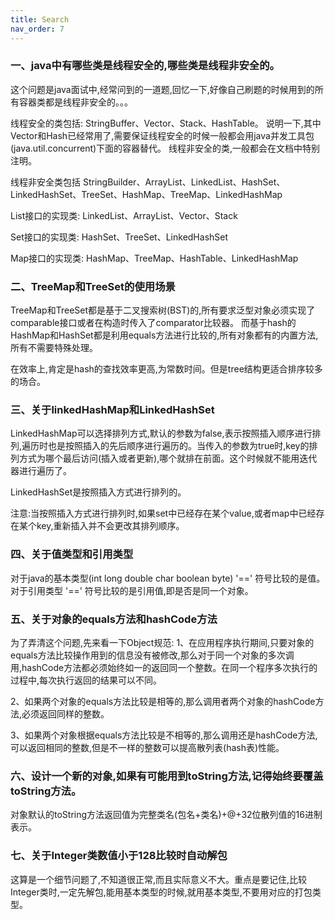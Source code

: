 ```yaml
---
title: Search
nav_order: 7
---
```


### 一、java中有哪些类是线程安全的,哪些类是线程非安全的。
这个问题是java面试中,经常问到的一道题,回忆一下,好像自己刷题的时候用到的所有容器类都是线程非安全的。。。

线程安全的类包括:
StringBuffer、Vector、Stack、HashTable。
说明一下,其中Vector和Hash已经常用了,需要保证线程安全的时候一般都会用java并发工具包(java.util.concurrent)下面的容器替代。
线程非安全的类,一般都会在文档中特别注明。

线程非安全类包括
StringBuilder、ArrayList、LinkedList、HashSet、LinkedHashSet、TreeSet、HashMap、TreeMap、LinkedHashMap

List接口的实现类:
LinkedList、ArrayList、Vector、Stack

Set接口的实现类:
HashSet、TreeSet、LinkedHashSet

Map接口的实现类:
HashMap、TreeMap、HashTable、LinkedHashMap

### 二、TreeMap和TreeSet的使用场景
TreeMap和TreeSet都是基于二叉搜索树(BST)的,所有要求泛型对象必须实现了comparable接口或者在构造时传入了comparator比较器。
而基于hash的HashMap和HashSet都是利用equals方法进行比较的,所有对象都有的内置方法,所有不需要特殊处理。

在效率上,肯定是hash的查找效率更高,为常数时间。但是tree结构更适合排序较多的场合。

### 三、关于linkedHashMap和LinkedHashSet
LinkedHashMap可以选择排列方式,默认的参数为false,表示按照插入顺序进行排列,遍历时也是按照插入的先后顺序进行遍历的。当传入的参数为true时,key的排列方式为哪个最后访问(插入或者更新),哪个就排在前面。这个时候就不能用迭代器进行遍历了。

LinkedHashSet是按照插入方式进行排列的。

注意:当按照插入方式进行排列时,如果set中已经存在某个value,或者map中已经存在某个key,重新插入并不会更改其排列顺序。

### 四、关于值类型和引用类型
对于java的基本类型(int long double char boolean byte) '==' 符号比较的是值。
对于引用类型 '==' 符号比较的是引用值,即是否是同一个对象。

### 五、关于对象的equals方法和hashCode方法
为了弄清这个问题,先来看一下Object规范:
1、在应用程序执行期间,只要对象的equals方法比较操作用到的信息没有被修改,那么对于同一个对象的多次调用,hashCode方法都必须始终如一的返回同一个整数。在同一个程序多次执行的过程中,每次执行返回的结果可以不同。

2、如果两个对象的equals方法比较是相等的,那么调用者两个对象的hashCode方法,必须返回同样的整数。

3、如果两个对象根据equals方法比较是不相等的,那么调用还是hashCode方法,可以返回相同的整数,但是不一样的整数可以提高散列表(hash表)性能。

### 六、设计一个新的对象,如果有可能用到toString方法,记得始终要覆盖toString方法。
对象默认的toString方法返回值为完整类名(包名+类名)+@+32位散列值的16进制表示。

### 七、关于Integer类数值小于128比较时自动解包
这算是一个细节问题了,不知道很正常,而且实际意义不大。重点是要记住,比较Integer类时,一定先解包,能用基本类型的时候,就用基本类型,不要用对应的打包类型。